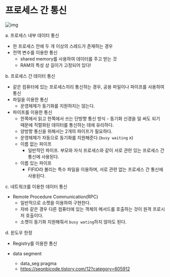 # 프로세스 간 통신

![img](프로세스간통신.assets/images%2Fim_lily%2Fpost%2F82a9072d-9995-481a-9e5d-2586e1365a3b%2Fimage.png)

a. 프로세스 내부 데이터 통신

- 한 프로세스 안에 두 개 이상의 스레드가 존재하는 경우 
- 전역 변수를 이용한 통신
  - shared memory를 사용하여 데이터를 주고 받는 것
  - RAM의 특성 상 길이가 고정되어 있다!

b. 프로세스 간 데이터 통신

- 같은 컴퓨터에 있는 프로세스끼리 통신하는 경우, 공용 파일이나 파이프를 사용하여 통신
- 파일을 이용한 통신
  - 운영체제가 동기화를 지원하지는 않는다.
- 파이프를 이용한 통신
  - 한쪽에서 읽고 한쪽에서 쓰는 단방향 통신 방식 - 동기화 신경을 덜 써도 되기 때문에 직렬화된 데이터를 통신하는 데에 유리하다.
  - 양방향 통신을 위해서는 2개의 파이프가 필요하다.
  - 운영체제가 자동으로 동기화를 지원해준다.(`busy waiting` x)
  - 이름 없는 파이프
    - 일반적인 파이프. 부모와 자식 프로세스와 같이 서로 관련 있는 프로세스 간 통신에 사용된다.
  - 이름 있는 파이프
    - FIFIO라 불리는 특수 파일을 이용하며, 서로 관련 없는 프로세스 간 통신에 사용된다.

c. 네트워크를 이용한 데이터 통신

- Remote Procedure Communication(RPC)
  - 일반적으로 소켓을 이용하여 구현한다.
  - 자바 같은 경우 다른 컴퓨터에 있는 객체의 메서드를 호출하는 것이 원격 프로시저 호출이다.
  - 소켓이 동기화 지원해줘서 `busy wating`하지 않아도 된다.

d. 윈도우 한정

- Registry를 이용한 통신

- data segment
  - data_seg pragma
  - https://seonbicode.tistory.com/12?category=605912
